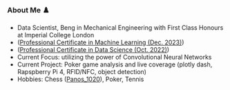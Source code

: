 ### About Me ♟️

- Data Scientist, Beng in Mechanical Engineering with First Class Honours at Imperial College London
- ([Professional Certificate in Machine Learning (Dec. 2023)](https://coursera.org/share/3b978dcb7ed6f8655833fe37d52f02e6))
- ([Professional Certificate in Data Science (Oct. 2022)](https://coursera.org/share/c8331e4d835239d1d9f897465e96e445))
- Current Focus: utilizing the power of Convolutional Neural Networks
- Current Project: Poker game analysis and live coverage (plotly dash, Rapspberry Pi 4, RFID/NFC, object detection)
- Hobbies: Chess ([Panos_1020](https://www.chess.com/member/panos_1020)), Poker, Tennis
